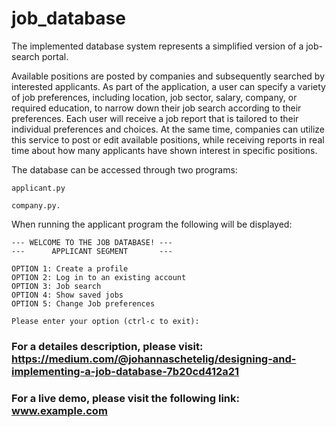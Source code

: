 # job_database

The implemented database system represents a simplified version of a job-search portal.

Available positions are posted by companies and subsequently searched by interested applicants. As part of the application, a user can specify a variety of job preferences, including location, job sector, salary, company, or required education, to narrow down their job search according to their preferences. Each user will receive a job report that is tailored to their individual preferences and choices. At the same time, companies can utilize this service to post or edit available positions, while receiving reports in real time about how many applicants have shown interest in specific positions.

The database can be accessed through two programs: 

```
applicant.py

company.py.
```

When running the applicant program the following will be displayed: 

```
--- WELCOME TO THE JOB DATABASE! ---
---      APPLICANT SEGMENT       ---

OPTION 1: Create a profile
OPTION 2: Log in to an existing account
OPTION 3: Job search
OPTION 4: Show saved jobs
OPTION 5: Change Job preferences

Please enter your option (ctrl-c to exit):
```
### For a detailes description, please visit: https://medium.com/@johannaschetelig/designing-and-implementing-a-job-database-7b20cd412a21

### For a live demo, please visit the following link: www.example.com


